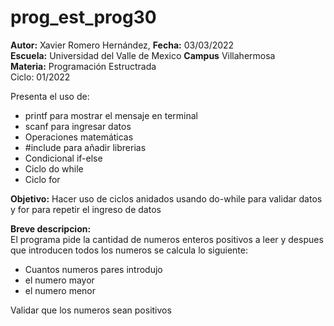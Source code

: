 # prog_est_prog30
<p><b>Autor:</b> Xavier Romero Hernández, <b>Fecha:</b> 03/03/2022 <br>
  <b>Escuela:</b> Universidad del Valle de Mexico <b>Campus</b> Villahermosa<br>
  <b>Materia:</b> Programación Estructrada<br>
Ciclo: 01/2022</p>

<p>
Presenta el uso de:
  <ul>
    <li>printf para mostrar el mensaje en terminal</li>
    <li>scanf para ingresar datos</li>
    <li>Operaciones matemáticas</li>
    <li>#include para añadir librerias</li>
    <li>Condicional if-else</li>
    <li>Ciclo do while</li>
    <li>Ciclo for</li>
  </ul>
</p>

<b>Objetivo:</b> Hacer uso de ciclos anidados usando do-while para validar datos y for para repetir el ingreso de datos

<p><b>Breve descripcion:</b><br>
El programa pide la cantidad de numeros enteros positivos a leer y despues que introducen todos los numeros se calcula lo siguiente:
  <ul>
    <li>Cuantos numeros pares introdujo</li>
    <li>el numero mayor</li>
    <li>el numero menor</li>
  </ul>
	Validar que los numeros sean positivos
</p>
